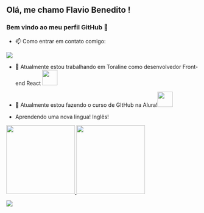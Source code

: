 ## Olá, me chamo Flavio Benedito ! 
### Bem vindo ao meu perfil GitHub 👋
- 📫 Como entrar em contato comigo:

<a href="https://www.linkedin.com/in/flavio-benedito-aidar-gavioli-31747010a/" target="_blank"><img src="https://img.shields.io/badge/-LinkedIn-%230077B5?style=for-the-badge&logo=linkedin&logoColor=white" target="_blank"></a>  


- 🔭 Atualmente estou trabalhando em Toraline como desenvolvedor Front-end React <img src="https://cdn.jsdelivr.net/gh/devicons/devicon/icons/react/react-original-wordmark.svg" width="40" height="40"/>

- 🌱 Atualmente estou fazendo o curso de GItHub na Alura!<img src="https://cdn.jsdelivr.net/gh/devicons/devicon/icons/github/github-original.svg" width="40" height="40"/>
- Aprendendo uma nova lingua! Inglês!

<div>
<a href="https://github.com/flaviobag">
<img height="180em" src="https://github-readme-stats.vercel.app/api/top-langs/?username=flaviobag&layout=compact&langs_count=7&theme=dracula"/>
<img height="180em" src="https://github-readme-stats.vercel.app/api?username=flaviobag&show_icons=true&theme=dracula&include_all_commits=true&count_private=true"/>
</div>

  <img src="![octocat-1657892005616](https://user-images.githubusercontent.com/92397080/179234254-9d70c30d-546a-46b6-89ff-685e6e6c8b0e.png)
" target="_blank">
